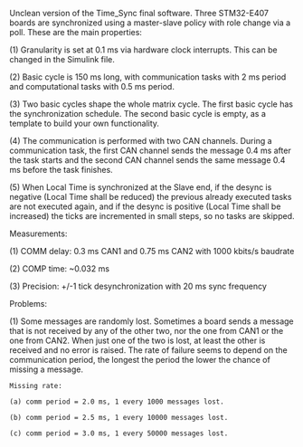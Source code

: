 Unclean version of the Time_Sync final software. Three STM32-E407 boards are synchronized using a master-slave
policy with role change via a poll. These are the main properties:

(1) Granularity is set at 0.1 ms via hardware clock interrupts. This can be changed in the Simulink file.

(2) Basic cycle is 150 ms long, with communication tasks with 2 ms period and computational tasks with 0.5 ms
    period.  
    
(3) Two basic cycles shape the whole matrix cycle. The first basic cycle has the synchronization schedule. The
    second basic cycle is empty, as a template to build your own functionality.
    
(4) The communication is performed with two CAN channels. During a communication task, the first CAN channel
    sends the message 0.4 ms after the task starts and the second CAN channel sends the same message 0.4 ms
    before the task finishes.
    
(5) When Local Time is synchronized at the Slave end, if the desync is negative (Local Time shall be reduced)
    the previous already executed tasks are not executed again, and if the desync is positive (Local Time shall
    be increased) the ticks are incremented in small steps, so no tasks are skipped.
    
    
    
Measurements:

(1) COMM delay: 0.3 ms CAN1 and 0.75 ms CAN2 with 1000 kbits/s baudrate

(2) COMP time: ~0.032 ms

(3) Precision: +/-1 tick desynchronization with 20 ms sync frequency


Problems:

(1) Some messages are randomly lost. Sometimes a board sends a message that is not received by any of the other
    two, nor the one from CAN1 or the one from CAN2. When just one of the two is lost, at least the other is 
    received and no error is raised. The rate of failure seems to depend on the communication period, the
    longest the period the lower the chance of missing a message.
    
    Missing rate:
    
    (a) comm period = 2.0 ms, 1 every 1000 messages lost.
    
    (b) comm period = 2.5 ms, 1 every 10000 messages lost.
    
    (c) comm period = 3.0 ms, 1 every 50000 messages lost.
    

